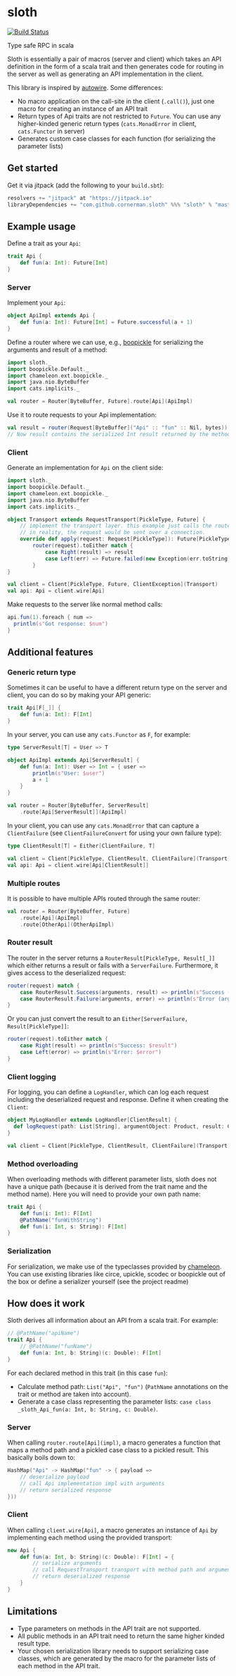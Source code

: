 # sloth
[![Build Status](https://travis-ci.org/cornerman/sloth.svg?branch=master)](https://travis-ci.org/cornerman/sloth)

Type safe RPC in scala

Sloth is essentially a pair of macros (server and client) which takes an API definition in the form of a scala trait and then generates code for routing in the server as well as generating an API implementation in the client.

This library is inspired by [autowire](https://github.com/lihaoyi/autowire). Some differences:
* No macro application on the call-site in the client (`.call()`), just one macro for creating an instance of an API trait
* Return types of Api traits are not restricted to `Future`. You can use any higher-kinded generic return types (`cats.MonadError` in client, `cats.Functor` in server)
* Generates custom case classes for each function (for serializing the parameter lists)

## Get started

Get it via jitpack (add the following to your `build.sbt`):
```scala
resolvers += "jitpack" at "https://jitpack.io"
libraryDependencies += "com.github.cornerman.sloth" %%% "sloth" % "master-SNAPSHOT"
```

## Example usage

Define a trait as your `Api`:
```scala
trait Api {
    def fun(a: Int): Future[Int]
}
```

### Server

Implement your `Api`:
```scala
object ApiImpl extends Api {
    def fun(a: Int): Future[Int] = Future.successful(a + 1)
}
```

Define a router where we can use, e.g., [boopickle](https://github.com/suzaku-io/boopickle) for serializing the arguments and result of a method:
```scala
import sloth._
import boopickle.Default._
import chameleon.ext.boopickle._
import java.nio.ByteBuffer
import cats.implicits._

val router = Router[ByteBuffer, Future].route[Api](ApiImpl)
```

Use it to route requests to your Api implementation:
```scala
val result = router(Request[ByteBuffer]("Api" :: "fun" :: Nil, bytes))
// Now result contains the serialized Int result returned by the method ApiImpl.fun
```

### Client

Generate an implementation for `Api` on the client side:
```scala
import sloth._
import boopickle.Default._
import chameleon.ext.boopickle._
import java.nio.ByteBuffer
import cats.implicits._

object Transport extends RequestTransport[PickleType, Future] {
    // implement the transport layer. this example just calls the router directly.
    // in reality, the request would be sent over a connection.
    override def apply(request: Request[PickleType]): Future[PickleType] =
        router(request).toEither match {
            case Right(result) => result
            case Left(err) => Future.failed(new Exception(err.toString))
        }
}

val client = Client[PickleType, Future, ClientException](Transport)
val api: Api = client.wire[Api]
```

Make requests to the server like normal method calls:
```scala
api.fun(1).foreach { num =>
  println(s"Got response: $num")
}
```

## Additional features

### Generic return type

Sometimes it can be useful to have a different return type on the server and client, you can do so by making your API generic:
```scala
trait Api[F[_]] {
    def fun(a: Int): F[Int]
}
```

In your server, you can use any `cats.Functor` as `F`, for example:
```scala
type ServerResult[T] = User => T

object ApiImpl extends Api[ServerResult] {
    def fun(a: Int): User => Int = { user =>
        println(s"User: $user")
        a + 1
    }
}

val router = Router[ByteBuffer, ServerResult]
    .route[Api[ServerResult]](ApiImpl)
```

In your client, you can use any `cats.MonadError` that can capture a `ClientFailure` (see `ClientFailureConvert` for using your own failure type):
```scala
type ClientResult[T] = Either[ClientFailure, T]

val client = Client[PickleType, ClientResult, ClientFailure](Transport)
val api: Api = client.wire[Api[ClientResult]]
```

### Multiple routes

It is possible to have multiple APIs routed through the same router:
```scala
val router = Router[ByteBuffer, Future]
    .route[Api](ApiImpl)
    .route[OtherApi](OtherApiImpl)
```

### Router result

The router in the server returns a `RouterResult[PickleType, Result[_]]` which either returns a result or fails with a `ServerFailure`. Furthermore, it gives access to the deserialized request:
```scala
router(request) match {
    case RouterResult.Success(arguments, result) => println(s"Success (arguments: $arguments): $result")
    case RouterResult.Failure(arguments, error) => println(s"Error (arguments: $arguments): $error")
}
```

Or you can just convert the result to an `Either[ServerFailure, Result[PickleType]]`:
```scala
router(request).toEither match {
    case Right(result) => println(s"Success: $result")
    case Left(error) => println(s"Error: $error")
}
```

### Client logging

For logging, you can define a `LogHandler`, which can log each request including the deserialized request and response. Define it when creating the `Client`:
```scala
object MyLogHandler extends LogHandler[ClientResult] {
  def logRequest(path: List[String], argumentObject: Product, result: ClientResult[_]): Unit = ???
}

val client = Client[PickleType, ClientResult, ClientFailure](Transport, MyLogHandler)
```

### Method overloading

When overloading methods with different parameter lists, sloth does not have a unique path (because it is derived from the trait name and the method name). Here you will need to provide your own path name:
```scala
trait Api {
    def fun(i: Int): F[Int]
    @PathName("funWithString")
    def fun(i: Int, s: String): F[Int]
}
```

### Serialization

For serialization, we make use of the typeclasses provided by [chameleon](https://github.com/cornerman/chameleon). You can use existing libraries like circe, upickle, scodec or boopickle out of the box or define a serializer yourself (see the project readme)

## How does it work

Sloth derives all information about an API from a scala trait. For example:
```scala
// @PathName("apiName")
trait Api {
    // @PathName("funName")
    def fun(a: Int, b: String)(c: Double): F[Int]
}
```

For each declared method in this trait (in this case `fun`):
* Calculate method path: `List("Api", "fun")` (`PathName` annotations on the trait or method are taken into account).
* Generate a case class representing the parameter lists: `case class _sloth_Api_fun(a: Int, b: String, c: Double)`.

### Server

When calling `router.route[Api](impl)`, a macro generates a function that maps a method path and a pickled case class to a pickled result. This basically boils down to:

```scala
HashMap("Api" -> HashMap("fun" -> { payload =>
    // deserialize payload
    // call Api implementation impl with arguments
    // return serialized response
}))
```

### Client

When calling `client.wire[Api]`, a macro generates an instance of `Api` by implementing each method using the provided transport:

```scala
new Api {
    def fun(a: Int, b: String)(c: Double): F[Int] = {
        // serialize arguments
        // call RequestTransport transport with method path and arguments
        // return deserialized response
    }
}
```

## Limitations

* Type parameters on methods in the API trait are not supported.
* All public methods in an API trait need to return the same higher kinded result type.
* Your chosen serialization library needs to support serializing case classes, which are generated by the macro for the parameter lists of each method in the API trait.
